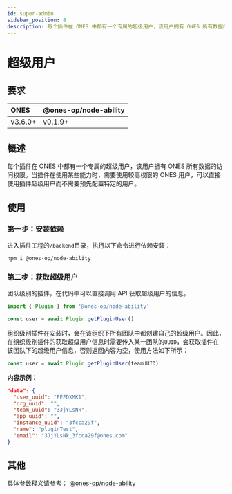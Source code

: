 ```yaml
---
id: super-admin
sidebar_position: 8
description: 每个插件在 ONES 中都有一个专属的超级用户，该用户拥有 ONES 所有数据的访问权限。当插件在使用某些能力时，需要使用较高权限的 ONES 用户，可以直接使用插件超级用户而不需要预先配置特定的用户。
---
```


# 超级用户

## 要求

| ONES    | @ones-op/node-ability |
| :------ | :-------------------- |
| v3.6.0+ | v0.1.9+               |

## 概述

每个插件在 ONES 中都有一个专属的超级用户，该用户拥有 ONES 所有数据的访问权限。当插件在使用某些能力时，需要使用较高权限的 ONES 用户，可以直接使用插件超级用户而不需要预先配置特定的用户。

## 使用

### 第一步：安装依赖

进入插件工程的`/backend`目录，执行以下命令进行依赖安装：

```shell
npm i @ones-op/node-ability
```

### 第二步：获取超级用户

团队级别的插件，在代码中可以直接调用 API 获取超级用户的信息。

```typescript
import { Plugin } from '@ones-op/node-ability'

const user = await Plugin.getPluginUser()
```

组织级别插件在安装时，会在该组织下所有团队中都创建自己的超级用户。因此，在组织级别插件的获取超级用户信息时需要传入某一团队的`UUID`，会获取插件在该团队下的超级用户信息，否则返回内容为空，使用方法如下所示：

```typescript
const user = await Plugin.getPluginUser(teamUUID)
```

**内容示例：**

```json
"data": {
  "user_uuid": "PEFDXMK1",
  "org_uuid": "",
  "team_uuid": "3JjYLsNk",
  "app_uuid": "",
  "instance_uuid": "3fcca29f",
  "name": "pluginTest",
  "email": "3JjYLsNk_3fcca29f@ones.com"
}
```

## 其他

具体参数释义请参考： [@ones-op/node-ability](../../reference/packages/node-ability/node-ability.mdx#getPluginUser)
